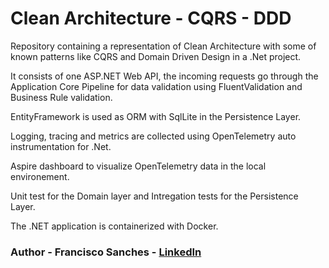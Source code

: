 # Clean Architecture - CQRS - DDD
Repository containing a representation of Clean Architecture with some of known patterns like CQRS and Domain Driven Design in a .Net project.

It consists of one ASP.NET Web API, the incoming requests go through the Application Core Pipeline for data validation using FluentValidation and Business Rule validation.

EntityFramework is used as ORM with SqlLite in the Persistence Layer. 

Logging, tracing and metrics are collected using OpenTelemetry auto instrumentation for .Net.

Aspire dashboard to visualize OpenTelemetry data in the local environement.

Unit test for the Domain layer and Intregation tests for the Persistence Layer. 

The .NET application is containerized with Docker.

### Author - Francisco Sanches - [LinkedIn](https://fr.linkedin.com/in/francisco-sanches-319a7367)

